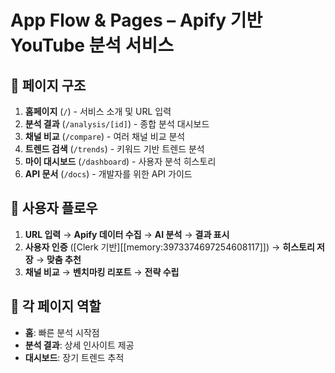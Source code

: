 # App Flow & Pages – Apify 기반 YouTube 분석 서비스

## 📱 페이지 구조
1. **홈페이지** (`/`) - 서비스 소개 및 URL 입력
2. **분석 결과** (`/analysis/[id]`) - 종합 분석 대시보드
3. **채널 비교** (`/compare`) - 여러 채널 비교 분석
4. **트렌드 검색** (`/trends`) - 키워드 기반 트렌드 분석
5. **마이 대시보드** (`/dashboard`) - 사용자 분석 히스토리
6. **API 문서** (`/docs`) - 개발자를 위한 API 가이드

## 🔄 사용자 플로우
1. **URL 입력** → **Apify 데이터 수집** → **AI 분석** → **결과 표시**
2. **사용자 인증** ([Clerk 기반][[memory:3973374697254608117]]) → **히스토리 저장** → **맞춤 추천**
3. **채널 비교** → **벤치마킹 리포트** → **전략 수립**

## 🎯 각 페이지 역할
- **홈**: 빠른 분석 시작점
- **분석 결과**: 상세 인사이트 제공
- **대시보드**: 장기 트렌드 추적 